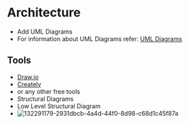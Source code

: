 # Architecture

* Add UML Diagrams
* For information about UML Diagrams refer: [UML Diagrams](https://www.uml-diagrams.org/uml-25-diagrams.html)
## Tools 
* [Draw.io](https://app.diagrams.net/)
* [Creately](https://app.creately.com/diagram/create)
* or any other free tools
* Structural Diagrams
* Low Level Structural Diagram
* ![132291179-2931dbcb-4a4d-44f0-8d98-c68d1c45f87a](https://user-images.githubusercontent.com/101659804/161381121-25ad01ce-42e7-4a06-a76e-f66ea42a6e0f.jpg)

